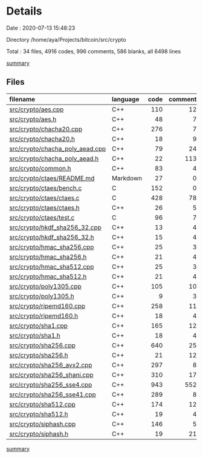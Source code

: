 # Details

Date : 2020-07-13 15:48:23

Directory /home/aya/Projects/bitcoin/src/crypto

Total : 34 files,  4916 codes, 996 comments, 586 blanks, all 6498 lines

[summary](results.md)

## Files
| filename | language | code | comment | blank | total |
| :--- | :--- | ---: | ---: | ---: | ---: |
| [src/crypto/aes.cpp](/src/crypto/aes.cpp) | C++ | 110 | 12 | 31 | 153 |
| [src/crypto/aes.h](/src/crypto/aes.h) | C++ | 48 | 7 | 13 | 68 |
| [src/crypto/chacha20.cpp](/src/crypto/chacha20.cpp) | C++ | 276 | 7 | 28 | 311 |
| [src/crypto/chacha20.h](/src/crypto/chacha20.h) | C++ | 18 | 9 | 8 | 35 |
| [src/crypto/chacha_poly_aead.cpp](/src/crypto/chacha_poly_aead.cpp) | C++ | 79 | 24 | 23 | 126 |
| [src/crypto/chacha_poly_aead.h](/src/crypto/chacha_poly_aead.h) | C++ | 22 | 113 | 12 | 147 |
| [src/crypto/common.h](/src/crypto/common.h) | C++ | 83 | 4 | 17 | 104 |
| [src/crypto/ctaes/README.md](/src/crypto/ctaes/README.md) | Markdown | 27 | 0 | 15 | 42 |
| [src/crypto/ctaes/bench.c](/src/crypto/ctaes/bench.c) | C | 152 | 0 | 19 | 171 |
| [src/crypto/ctaes/ctaes.c](/src/crypto/ctaes/ctaes.c) | C | 428 | 78 | 51 | 557 |
| [src/crypto/ctaes/ctaes.h](/src/crypto/ctaes/ctaes.h) | C++ | 26 | 5 | 11 | 42 |
| [src/crypto/ctaes/test.c](/src/crypto/ctaes/test.c) | C | 96 | 7 | 8 | 111 |
| [src/crypto/hkdf_sha256_32.cpp](/src/crypto/hkdf_sha256_32.cpp) | C++ | 13 | 4 | 5 | 22 |
| [src/crypto/hkdf_sha256_32.h](/src/crypto/hkdf_sha256_32.h) | C++ | 15 | 4 | 7 | 26 |
| [src/crypto/hmac_sha256.cpp](/src/crypto/hmac_sha256.cpp) | C++ | 25 | 3 | 7 | 35 |
| [src/crypto/hmac_sha256.h](/src/crypto/hmac_sha256.h) | C++ | 21 | 4 | 8 | 33 |
| [src/crypto/hmac_sha512.cpp](/src/crypto/hmac_sha512.cpp) | C++ | 25 | 3 | 7 | 35 |
| [src/crypto/hmac_sha512.h](/src/crypto/hmac_sha512.h) | C++ | 21 | 4 | 8 | 33 |
| [src/crypto/poly1305.cpp](/src/crypto/poly1305.cpp) | C++ | 105 | 10 | 27 | 142 |
| [src/crypto/poly1305.h](/src/crypto/poly1305.h) | C++ | 9 | 3 | 6 | 18 |
| [src/crypto/ripemd160.cpp](/src/crypto/ripemd160.cpp) | C++ | 258 | 11 | 24 | 293 |
| [src/crypto/ripemd160.h](/src/crypto/ripemd160.h) | C++ | 18 | 4 | 7 | 29 |
| [src/crypto/sha1.cpp](/src/crypto/sha1.cpp) | C++ | 165 | 12 | 23 | 200 |
| [src/crypto/sha1.h](/src/crypto/sha1.h) | C++ | 18 | 4 | 7 | 29 |
| [src/crypto/sha256.cpp](/src/crypto/sha256.cpp) | C++ | 640 | 25 | 55 | 720 |
| [src/crypto/sha256.h](/src/crypto/sha256.h) | C++ | 21 | 12 | 9 | 42 |
| [src/crypto/sha256_avx2.cpp](/src/crypto/sha256_avx2.cpp) | C++ | 297 | 8 | 24 | 329 |
| [src/crypto/sha256_shani.cpp](/src/crypto/sha256_shani.cpp) | C++ | 310 | 17 | 30 | 357 |
| [src/crypto/sha256_sse4.cpp](/src/crypto/sha256_sse4.cpp) | C++ | 943 | 552 | 12 | 1,507 |
| [src/crypto/sha256_sse41.cpp](/src/crypto/sha256_sse41.cpp) | C++ | 289 | 8 | 24 | 321 |
| [src/crypto/sha512.cpp](/src/crypto/sha512.cpp) | C++ | 174 | 12 | 22 | 208 |
| [src/crypto/sha512.h](/src/crypto/sha512.h) | C++ | 19 | 4 | 7 | 30 |
| [src/crypto/siphash.cpp](/src/crypto/siphash.cpp) | C++ | 146 | 5 | 23 | 174 |
| [src/crypto/siphash.h](/src/crypto/siphash.h) | C++ | 19 | 21 | 8 | 48 |

[summary](results.md)